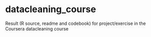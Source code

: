 # datacleaning_course
Result (R source, readme and codebook) for project/exercise in the Coursera datacleaning course   
